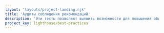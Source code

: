 ```yaml
---
layout: 'layouts/project-landing.njk'
title: 'Аудиты соблюдения рекомендаций'
description: 'Эти тесты позволяют выявить возможности для повышения общего качества кода вашего веб-приложения.'
project_key: lighthouse/best-practices
---
```

